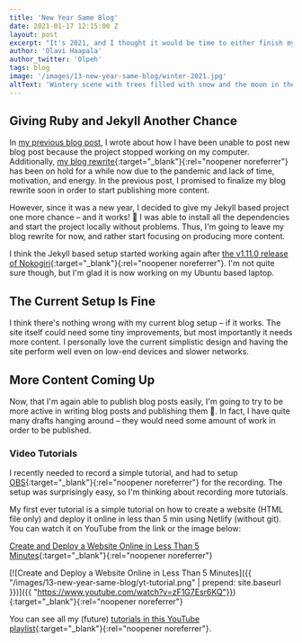 ```yaml
---
title: 'New Year Same Blog'
date: 2021-01-17 12:15:00 Z
layout: post
excerpt: "It's 2021, and I thought it would be time to either finish my blog rewrite or try if the old setup would work."
author: 'Olavi Haapala'
author_twitter: '0lpeh'
tags: blog
image: '/images/13-new-year-same-blog/winter-2021.jpg'
altText: 'Wintery scene with trees filled with snow and the moon in the background on a blue sky.'
---
```


## Giving Ruby and Jekyll Another Chance

In [my previous blog post](/2020/12/08/one-year-since-last-post.html), I wrote about how I have been unable to post new blog post because the project stopped working on my computer. Additionally, [my blog rewrite](https://github.com/olpeh/olpeh.github.io/pull/6){:target="\_blank"}{:rel="noopener noreferrer"} has been on hold for a while now due to the pandemic and lack of time, motivation, and energy. In the previous post, I promised to finalize my blog rewrite soon in order to start publishing more content.

However, since it was a new year, I decided to give my Jekyll based project one more chance – and it works! 🎉 I was able to install all the dependencies and start the project locally without problems. Thus, I'm going to leave my blog rewrite for now, and rather start focusing on producing more content.

I think the Jekyll based setup started working again after [the v1.11.0 release of Nokogiri](https://github.com/sparklemotion/nokogiri/releases/tag/v1.11.0){:target="\_blank"}{:rel="noopener noreferrer"}. I'm not quite sure though, but I'm glad it is now working on my Ubuntu based laptop.

## The Current Setup Is Fine

I think there's nothing wrong with my current blog setup – if it works. The site itself could need some tiny improvements, but most importantly it needs more content. I personally love the current simplistic design and having the site perform well even on low-end devices and slower networks.

## More Content Coming Up

Now, that I'm again able to publish blog posts easily, I'm going to try to be more active in writing blog posts and publishing them 🤞. In fact, I have quite many drafts hanging around – they would need some amount of work in order to be published.

### Video Tutorials

I recently needed to record a simple tutorial, and had to setup [OBS](https://obsproject.com/){:target="\_blank"}{:rel="noopener noreferrer"} for the recording. The setup was surprisingly easy, so I'm thinking about recording more tutorials.

My first ever tutorial is a simple tutorial on how to create a website (HTML file only) and deploy it online in less than 5 min using Netlify (without git). You can watch it on YouTube from the link or the image below:

[Create and Deploy a Website Online in Less Than 5 Minutes](https://www.youtube.com/watch?v=zF1G7Esr6KQ){:target="\_blank"}{:rel="noopener noreferrer"}

[![Create and Deploy a Website Online in Less Than 5 Minutes]({{ "/images/13-new-year-same-blog/yt-tutorial.png" | prepend: site.baseurl }})]({{ "https://www.youtube.com/watch?v=zF1G7Esr6KQ"}}){:target="\_blank"}{:rel="noopener noreferrer"}

You can see all my (future) [tutorials in this YouTube playlist](https://www.youtube.com/playlist?list=PLq4z0Z9xSmmDnSuEjjAgnMmt_cA10fgId){:target="\_blank"}{:rel="noopener noreferrer"}.
